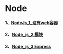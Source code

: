 # Node


#### 1、[NodeJs_1_没有web容器](./.Node/Nodejs-1.md)

#### 2、[Node_js_2 模块](./.Node/Nodejs-2.md)

#### 3、[Node_js_3 Express](./.Node/Nodejs-3.md)
